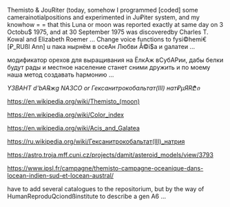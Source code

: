 Themisto & JouRiter (today, somehow I programmed [coded] some camerainotialpositions and experimented in Ju₽iter system, and my knowhow =
= that this Luna or moon was reported exactly at same day  on 3 Octobu$ 1975, and at 30 September 1975 was discoveredby Charles T. Kowal and Elizabeth Roemer ...
Change voice functions to fysi©hemi€ [₽_RUßI Ann] u пака нырнём в осеАн Любви  Å©i$а и gалатеи ...

модификатор орехов для выращивания на ЁлкАж вСубАРии, дабы белки будут рады и местное население станет сними дружить и по моему наша метод 
создавать hармонию ... 

*Y3BAHT d'bA℞жg NA3CO or Гексанитрокобальтат(III) нат₽µЯR₾ი*



https://en.wikipedia.org/wiki/Themisto_(moon)

https://en.wikipedia.org/wiki/Color_index

https://en.wikipedia.org/wiki/Acis_and_Galatea

https://ru.wikipedia.org/wiki/Гексанитрокобальтат(III)_натрия

https://astro.troja.mff.cuni.cz/projects/damit/asteroid_models/view/3793

https://www.ipsl.fr/campagne/themisto-campagne-oceanique-dans-locean-indien-sud-et-locean-austral/

have to add several catalogues to the repositorium, but by the way of HumanReproduQciondßinstitute to describe a gen A6 ...

